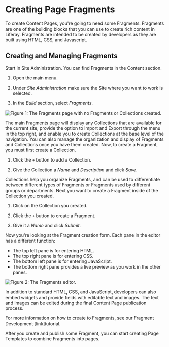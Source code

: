 # Creating Page Fragments [](id=creating-fragments)

To create Content Pages, you're going to need some Fragments. Fragments are one 
of the building blocks that you can use to create rich content in Liferay. Fragments are intended to be created by developers as they are built using HTML, CSS, and Javascript.

## Creating and Managing Fragments [](id=creating-and-managing-fragments)

Start in Site Administration. You can find Fragments in the Content section.

1.  Open the main menu.

2.  Under *Site Administration* make sure the Site where you want to work is 
    selected.

3.  In the *Build* section, select *Fragments*.

![Figure 1: The Fragments page with no Fragments or Collections created.](../../../images/empty-fragments-page.png)

The main Fragments page will display any Collections that are available for the 
current site, provide the option to Import and Export through the menu in the 
top right, and enable you to create Collections at the base level of the 
navigation. You can also manage the organization and display of Fragments and 
Collections once you have them created. Now, to create a Fragment, you must 
first create a Collection.

1.  Click the `+` button to add a Collection.

2.  Give the Collection a *Name* and *Description* and click *Save*.

Collections help you organize Fragments, and can be used to differentiate 
between different types of Fragments or Fragments used by different groups or 
departments. Next you want to create a Fragment inside of the Collection you 
created.

1.  Click on the Collection you created.

2.  Click the `+` button to create a Fragment.

3.  Give it a *Name* and click *Submit*.

Now you're looking at the Fragment creation form. Each pane in the editor has a 
different function:

*  The top left pane is for entering HTML.
*  The top right pane is for entering CSS.
*  The bottom left pane is for entering JavaScript.
*  The bottom right pane provides a live preview as you work in the other panes.

![Figure 2: The Fragments editor.](../../../images/fragments-editor.png)

In addition to standard HTML, CSS, and JavaScript, developers can also embed
widgets and provide fields with editable text and images. The text and images
can be edited during the final Content Page publication process.

For more information on how to create to Fragments, see our Fragment 
Development [link]tutorial.

After you create and publish some Fragment, you can start creating Page 
Templates to combine Fragments into pages.
